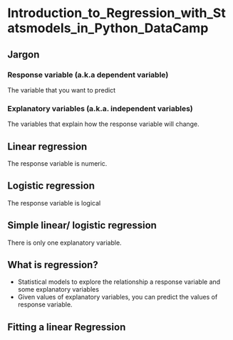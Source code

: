 # Introduction_to_Regression_with_Statsmodels_in_Python_DataCamp

## Jargon
### Response variable (a.k.a dependent variable)
The variable that you want to predict
### Explanatory variables (a.k.a. independent variables)
The variables that explain how the response variable will change.
## Linear regression 
The response variable is numeric.
## Logistic regression
The response variable is logical
## Simple linear/ logistic regression
There is only one explanatory variable.
## What is regression?
* Statistical models to explore the relationship a response variable and some explanatory variables
* Given values of explanatory variables, you can predict the values of response variable.

## Fitting a linear Regression